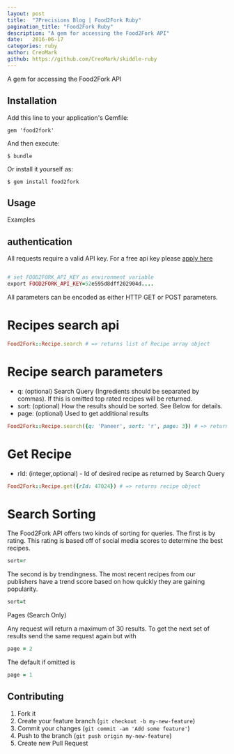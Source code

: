 ```yaml
---
layout: post
title:  "7Precisions Blog | Food2Fork Ruby"
pagination_title: "Food2Fork Ruby"
description: "A gem for accessing the Food2Fork API"
date:   2016-06-17
categories: ruby
author: CreoMark
github: https://github.com/CreoMark/skiddle-ruby
---
```


A gem for accessing the Food2Fork API

## Installation

Add this line to your application's Gemfile:

    gem 'food2fork'

And then execute:

    $ bundle

Or install it yourself as:

    $ gem install food2fork

## Usage

Examples


## authentication

All requests require a valid API key. For a free api key please <a href='http://www.food2fork.com/about/api' data-target='self'>apply here</a>

```ruby

# set FOOD2FORK_API_KEY as environment variable
export FOOD2FORK_API_KEY=52e595d8dff202904d....

```

All parameters can be encoded as either HTTP GET or POST parameters.

# Recipes search api

```ruby
Food2Fork::Recipe.search # => returns list of Recipe array object
```

# Recipe search parameters

* q: (optional) Search Query (Ingredients should be separated by commas). If this is omitted top rated recipes will be returned.
* sort: (optional) How the results should be sorted. See Below for details.
* page: (optional) Used to get additional results

```ruby
Food2Fork::Recipe.search({q: 'Paneer', sort: 'r', page: 3}) # => returns list of Recipe array object
```

# Get Recipe

* rId: (integer,optional) - Id of desired recipe as returned by Search Query

```ruby
Food2Fork::Recipe.get({rId: 47024}) # => returns recipe object
```

# Search Sorting

The Food2Fork API offers two kinds of sorting for queries. The first is by rating. This rating is based off of social media scores to determine the best recipes.
```ruby
sort=r
```
The second is by trendingness. The most recent recipes from our publishers have a trend score based on how quickly they are gaining popularity.
```ruby
sort=t
```

Pages (Search Only)

Any request will return a maximum of 30 results. To get the next set of results send the same request again but with 
```ruby
page = 2 
```

The default if omitted is 
```ruby
page = 1
```

## Contributing

1. Fork it
2. Create your feature branch (`git checkout -b my-new-feature`)
3. Commit your changes (`git commit -am 'Add some feature'`)
4. Push to the branch (`git push origin my-new-feature`)
5. Create new Pull Request